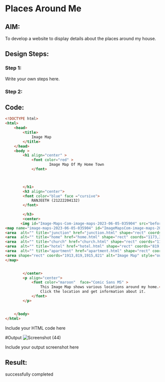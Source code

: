 # Places Around Me
## AIM:
To develop a website to display details about the places around my house.

## Design Steps:

### Step 1:
Write your own steps here.
### Step 2:

## Code:
```html
<!DOCTYPE html>
<html>
    <head>
        <title>
            Image Map
        </title>
    </head>
    <body >
        <h1 align="center" >
            <font color="red" >
                    Image Map Of My Home Town
            </font>


            
        </h1>
        <h3 align="center">
        <font color="blue" face ="cursive">
            RANJEETH (21222204132)
        </font>
            
        </h3>
        <center>
       <img id="Image-Maps-Com-image-maps-2023-06-05-035904" src="before.jpg" border="0" width="1915" height="821" orgWidth="1915" orgHeight="821" usemap="#image-maps-2023-06-05-035904" alt="" />
<map name="image-maps-2023-06-05-035904" id="ImageMapsCom-image-maps-2023-06-05-035904">
<area  alt="" title="junction" href="junction.html" shape="rect" coords="770,56,820,106" style="outline:none;" target="_self"     />
<area  alt="" title="home" href="home.html" shape="rect" coords="1173,315,1223,365" style="outline:none;" target="_self"     />
<area  alt="" title="church" href="church.html" shape="rect" coords="1111,677,1161,727" style="outline:none;" target="_self"     />
<area  alt="" title="hotel" href="hotel.html" shape="rect" coords="819,276,869,326" style="outline:none;" target="_self"     />
<area  alt="" title="apartment" href="apartment.html" shape="rect" coords="1210,110,1260,160" style="outline:none;" target="_self"     />
<area shape="rect" coords="1913,819,1915,821" alt="Image Map" style="outline:none;" title="Image Map" href="https://www.image-maps.com/" />
</map>


        </center>
        <p align="center">
            <font color="maroon"  face="Comic Sans MS" >
                This Image Map shows various locations around my home.<br>
                Click the location and get information about it.
            </font>
        </p>


    </body>
</html>
```
Include your HTML code here

#Output
![Screenshot (44)](https://github.com/RANJEETH17/places-around-me/assets/120718823/47d7a1cc-408c-429e-a417-f4fd460ade1e)



Include your output screenshot here

## Result:
successfully completed
